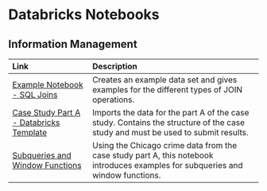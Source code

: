 # Databricks Notebooks

## Information Management

| Link | Description |
| :--- | :--- |
| [Example Notebook - SQL Joins](https://winf-hsos.github.io/databricks-notebooks/information-management/Example%20Notebook%20-%20SQL%20Joins.html) | Creates an example data set and gives examples for the different types of JOIN operations. |
| [Case Study Part A - Databricks Template](https://winf-hsos.github.io/databricks-notebooks/information-management/Template%20Case%20A%20Crimes%20in%20Chicago.html) | Imports the data for the part A of the case study. Contains the structure of the case study and must be used to submit results. |
| [Subqueries and Window Functions](https://winf-hsos.github.io/databricks-notebooks/information-management/Subqueries%20and%20Window%20Functions.html) | Using the Chicago crime data from the case study part A, this notebook introduces examples for subqueries and window functions. |



